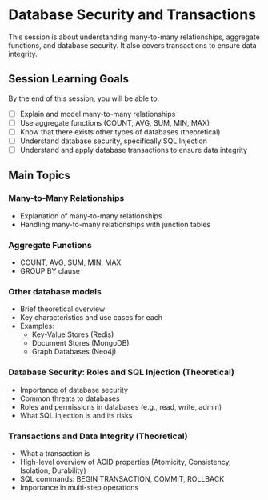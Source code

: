 # Database Security and Transactions

This session is about understanding many-to-many relationships, aggregate functions, and database security. It also covers transactions to ensure data integrity.

## Session Learning Goals

By the end of this session, you will be able to:

- [ ] Explain and model many-to-many relationships
- [ ] Use aggregate functions (COUNT, AVG, SUM, MIN, MAX)
- [ ] Know that there exists other types of databases (theoretical)
- [ ] Understand database security, specifically SQL Injection
- [ ] Understand and apply database transactions to ensure data integrity

## Main Topics

### Many-to-Many Relationships

- Explanation of many-to-many relationships
- Handling many-to-many relationships with junction tables

### Aggregate Functions

- COUNT, AVG, SUM, MIN, MAX
- GROUP BY clause

### Other database models

- Brief theoretical overview
- Key characteristics and use cases for each
- Examples:
  - Key-Value Stores (Redis)
  - Document Stores (MongoDB)
  - Graph Databases (Neo4j)

### Database Security: Roles and SQL Injection (Theoretical)

- Importance of database security
- Common threats to databases
- Roles and permissions in databases (e.g., read, write, admin)
- What SQL Injection is and its risks

### Transactions and Data Integrity (Theoretical)

- What a transaction is
- High-level overview of ACID properties (Atomicity, Consistency, Isolation, Durability)
- SQL commands: BEGIN TRANSACTION, COMMIT, ROLLBACK
- Importance in multi-step operations
